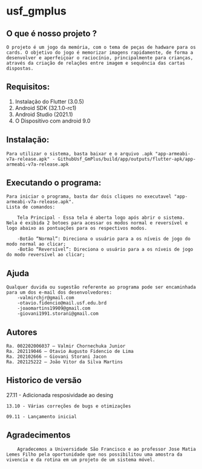 # usf_gmplus

## O que é nosso projeto ?

	O projeto é um jogo da memória, com o tema de peças de hadware para os cards. O objetivo do jogo é memorizar imagens rapidamente, de forma a desenvolver e aperfeiçoar o raciocínio, principalmente para crianças, através da criação de relações entre imagem e sequência das cartas dispostas.
   
## Requisitos: 

 1. Instalação do Flutter (3.0.5)
 2. Android SDK (32.1.0-rc1)
 3. Android Studio (2021.1)
 4. O Dispositivo com android 9.0

## Instalação: 

	Para utilizar o sistema, basta baixar e o arquivo .apk "app-armeabi-v7a-release.apk" - GithubUsf_GmPlus/build/app/outputs/flutter-apk/app-armeabi-v7a-release.apk

## Executando o programa:

	Para iniciar o programa, basta dar dois cliques no executavel "app-armeabi-v7a-release.apk".
	Lista de comandos:

		Tela Principal - Essa tela é aberta logo após abrir o sistema. Nela é exibida 2 botoes para acessar os modos normal e reversível e logo abaixo as pontuações para os respectivos modos.

		-Botão “Normal”: Direciona o usuário para a os níveis de jogo do modo normal ao clicar;
		-Botão “Reversível”: Direciona o usuário para a os níveis de jogo do modo reversível ao clicar;

## Ajuda

	Qualquer duvida ou sugestão referente ao programa pode ser encaminhada para um dos e-mail dos desenvolvedores:
		-valmirchjr@gmail.com
		-otavio.fidencio@mail.usf.edu.brd
		-joaomartins19909@gmail.com
		-giovani1991.storani@gmail.com
		

## Autores

	Ra. 002202006037 – Valmir Chornechuka Junior
	Ra. 202119046 – Otavio Augusto Fidencio de Lima
	Ra. 202102666 – Giovani Storani Jacon
	Ra. 202125222 – João Vitor da Silva Martins


## Historico de versão

  27.11 - Adicionada resposividade ao desing
	
	13.10 - Várias correções de bugs e otimizações
	
	09.11 - Lançamento inicial
	
	
## Agradecimentos

		Agradecemos a Universidade São Francisco e ao professor Jose Matia Lemes Filho pela oportunidade que nos possibilitou uma amostra da vivencia e da rotina em um projeto de um sistema móvel.
